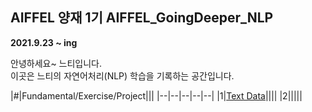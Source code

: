 ## AIFFEL 양재 1기 AIFFEL_GoingDeeper_NLP
**2021.9.23 ~ ing** 

안녕하세요~ 느티입니다.    
이곳은 느티의 자연어처리(NLP) 학습을 기록하는 공간입니다.

|#|Fundamental/Exercise/Project|||
|--|--|--|--|--|
|1|[Text Data](https://github.com/babeebird/AIFFEL_GoingDeeper/blob/master/01_TextData/01_TextData.ipynb)||||
|2|||||
